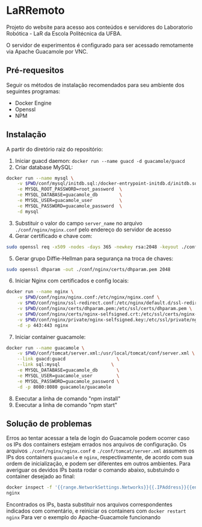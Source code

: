 # LaRRemoto
Projeto do website para acesso aos conteúdos e servidores do Laboratorio
Robótica - LaR da Escola Politécnica da UFBA.

O servidor de experimentos é configurado para ser acessado remotamente via
Apache Guacamole por VNC.

## Pré-requesitos
Seguir os métodos de instalação recomendados para seu ambiente dos seguintes
programas:
- Docker Engine
- Openssl
- NPM

## Instalação
A partir do diretório raiz do repositório:
1. Iniciar guacd daemon: `docker run --name guacd -d guacamole/guacd`
2. Criar database MySQL:
```bash
docker run --name mysql \
    -v $PWD/conf/mysql/initdb.sql:/docker-entrypoint-initdb.d/initdb.sql \
    -e MYSQL_ROOT_PASSWORD=root_password  \
    -e MYSQL_DATABASE=guacamole_db        \
    -e MYSQL_USER=guacamole_user          \
    -e MYSQL_PASSWORD=guacamole_password  \
    -d mysql
```
3. Substituir o valor do campo `server_name` no arquivo
   `./conf/nginx/nginx.conf` pelo endereço do servidor de acesso
4. Gerar certificado e chave com:
```bash
sudo openssl req -x509 -nodes -days 365 -newkey rsa:2048 -keyout ./conf/nginx/private/nginx-selfsigned.key -out ./conf/nginx/certs/nginx-selfsigned.crt
```
5. Gerar grupo Diffie-Hellman para segurança na troca de chaves:
```bash
sudo openssl dhparam -out ./conf/nginx/certs/dhparam.pem 2048
```
6. Iniciar Nginx com certificados e config locais:
```bash
docker run --name nginx \
    -v $PWD/conf/nginx/nginx.conf:/etc/nginx/nginx.conf \
    -v $PWD/conf/nginx/ssl-redirect.conf:/etc/nginx/default.d/ssl-redirect.conf \
    -v $PWD/conf/nginx/certs/dhparam.pem:/etc/ssl/certs/dhparam.pem \
    -v $PWD/conf/nginx/certs/nginx-selfsigned.crt:/etc/ssl/certs/nginx-selfsigned.crt \
    -v $PWD/conf/nginx/private/nginx-selfsigned.key:/etc/ssl/private/nginx-selfsigned.key \
    -d -p 443:443 nginx
```
7. Iniciar container guacamole:
```bash
docker run --name guacamole \
    -v $PWD/conf/tomcat/server.xml:/usr/local/tomcat/conf/server.xml \
    --link guacd:guacd                   \
    --link sql:mysql                   \
    -e MYSQL_DATABASE=guacamole_db       \
    -e MYSQL_USER=guacamole_user         \
    -e MYSQL_PASSWORD=guacamole_password \
    -d -p 8080:8080 guacamole/guacamole
```
8. Executar a linha de comando "npm install"
9. Executar a linha de comando "npm start"

## Solução de problemas
Erros ao tentar acessar a tela de login do Guacamole podem ocorrer caso os IPs
dos containers estejam errados nos arquivos de configuração.  Os arquivos
`./conf/nginx/nginx.conf` e `./conf/tomcat/server.xml` assumem os IPs dos
containers `guacamole` e `nginx`, respectivamente, de acordo com sua ordem de
inicialização, e podem ser diferentes em outros ambientes.  Para averiguar os
devidos IPs basta rodar o comando abaixo, substuindo o container desejado ao
final:
```bash
docker inspect -f '{{range.NetworkSettings.Networks}}{{.IPAddress}}{{end}}'
nginx
```
Encontrados os IPs, basta substituir nos arquivos correspondentes indicados com
comentário, e reiniciar os containers com `docker restart nginx` Para ver o
exemplo do Apache-Guacamole funcionando
